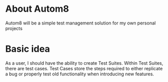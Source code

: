 # About Autom8

Autom8 will be a simple test management solution for my own personal projects

# Basic idea
As a user, I should have the ability to create Test Suites. Within Test Suites, there are test cases. Test Cases store the steps required to either replicate a bug or properly test old functionality when introducing new features.
